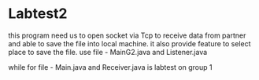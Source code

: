 # Labtest2

this program need us to open socket via Tcp to receive data from partner and able to save the file into local machine. it also provide feature
to select place to save the file. 
use file - MainG2.java and Listener.java

while for file - Main.java and Receiver.java is labtest on group 1

